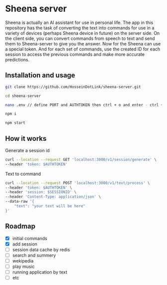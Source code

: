 # Sheena server

Sheena is actually an AI assistant for use in personal life.
The app in this repository has the task of converting the text into commands for use in a variety of devices (perhaps Sheena device in future) on the server side.
On the client side, you can convert commands from speech to text and send them to Sheena-server to give you the answer.
Now for the Sheena can use a special token. And for each set of commands, use the created ID for each session to access the previous commands and make more accurate predictions.

## Installation and usage


```bash
git clone https://github.com/HosseinDotLink/sheena-server.git

cd sheena-server

nano .env // define PORT and AUTHTOKEN then ctrl + o and enter - ctrl + x and enter

npm i

npm start
```

## How it works

Generate a session id
```bash
curl --location --request GET 'localhost:3000/v1/session/generate' \
--header 'token: $AUTHTOKEN'
```

Text to command
```bash
curl --location --request POST 'localhost:3000/v1/text/process' \
--header 'token: $AUTHTOKEN' \
--header 'session: $SESSIONID' \
--header 'Content-Type: application/json' \
--data-raw '{
    "text": "your text will be here"
}'
```

## Roadmap
- [x] initial commands
- [x] add session
- [ ] session data cache by redis
- [ ] search and summery
- [ ] wekipedia
- [ ] play music
- [ ] running application by text
- [ ] etc
